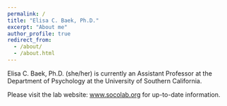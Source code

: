 ```yaml
---
permalink: /
title: "Elisa C. Baek, Ph.D."
excerpt: "About me"
author_profile: true
redirect_from: 
  - /about/
  - /about.html
---
```


Elisa C. Baek, Ph.D. (she/her) is currently an Assistant Professor at the Department of Psychology at the University of Southern California. 

Please visit the lab website: www.socolab.org for up-to-date information.
